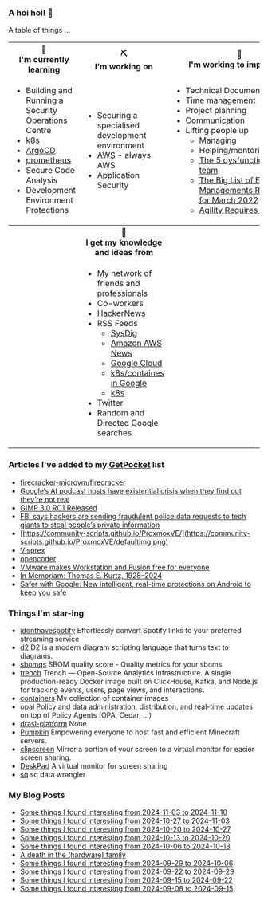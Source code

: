 ### A hoi hoi! 👋

A table of things ...

<table>
    <tr>
        <th>🌱<br/>I'm currently learning</th>
        <th>⛏<br/> I'm working on</th>
        <th>🚧<br/>I'm working to improve on</th>
    </tr>
    <tr>
        <td>
            <ul>
                <li>Building and Running a Security Operations Centre</li>
                <li><a href="https://kubernetes.io/">k8s</a></li>
                <li><a href="https://argoproj.github.io/">ArgoCD</a></li>
                <li><a href="https://prometheus.io/">prometheus</a></li>
                <li>Secure Code Analysis</li>
                <li>Development Environment Protections</li>
            </ul>
        </td>
        <td>
            <ul>
                <li>Securing a specialised development environment</li>
                <li><a href="https://aws.amazon.com/">AWS</a> - always AWS</li>
                <li>Application Security</li>
            </ul>
        </td>
        <td>
            <ul>
                <li>Technical Documentation</li>
                <li>Time management</li>
                <li>Project planning</li>
                <li>Communication</li>
                <li>Lifting people up
                    <ul>
                      <li>Managing</li>
                      <li>Helping/mentoring/coaching</li>
                      <li><a href="https://valid.com/5-dysfunctions-of-a-team/">The 5 dysfunctions of a team</a></li>
                      <li><a href="https://practicallyleading.dev/the-big-list-of-engineering-management-resources-march-2022">The Big List of Engineering Managements Resources - for March 2022</a></li>
                      <li><a href="https://www.industriallogic.com/blog/agility-requires-balance/">Agility Requires Balance</a></li>
                    </ul>
                </li>
            </ul>
        </td>
    </tr>
    <tr>
        <th>&nbsp;</th>
        <th>🏫<br/>I get my knowledge and ideas from</th>
        <th>&nbsp;</th>
    </tr>
    <tr>
        <td>&nbsp;</td>
        <td>
            <ul>
                <li>My network of friends and professionals</li>
                <li>Co-workers</li>
                <li><a href="https://news.ycombinator.com/">HackerNews</a></li>
                <li>RSS Feeds
                    <ul>
                        <li><a href="http://fetchrss.com/rss/5b4e9e358a93f8cc058b4567960404014.xml">SysDig</a></li>
                        <li><a href="https://aws.amazon.com/new/feed/">Amazon AWS News</a></li>
                        <li><a href="https://cloudblog.withgoogle.com/rss/">Google Cloud</a></li>
                        <li><a href="https://cloudblog.withgoogle.com/products/containers-kubernetes/rss/">k8s/containes in Google</a></li>
                        <li><a href="https://kubernetes.io/feed.xml">k8s</a></li>
                    </ul>
                </li>
                <li>Twitter</li>
                <li>Random and Directed Google searches</li>
            </ul>
        </td>
        <td>&nbsp;</td>
    </tr>
</table>

### Articles I've added to my [GetPocket](https://getpocket.com/) list

* [firecracker-microvm/firecracker](https://github.com/firecracker-microvm/firecracker)
* [Google’s AI podcast hosts have existential crisis when they find out they’re not real](https://www.techradar.com/computing/artificial-intelligence/google-s-ai-podcast-hosts-have-existential-crisis-when-they-find-out-they-re-not-real)
* [GIMP 3.0 RC1 Released](https://www.gimp.org/news/2024/11/06/gimp-3-0-RC1-released/)
* [FBI says hackers are sending fraudulent police data requests to tech giants to steal people’s private information](https://techcrunch.com/2024/11/08/fbi-says-hackers-are-sending-fraudulent-police-data-requests-to-tech-giants-to-steal-peoples-private-information/)
* [https://community-scripts.github.io/ProxmoxVE/](https://community-scripts.github.io/ProxmoxVE/defaultimg.png)
* [Visprex](https://visprex.com)
* [opencoder](https://ollama.com/opencoder)
* [VMware makes Workstation and Fusion free for everyone](https://www.bleepingcomputer.com/news/software/vmware-makes-workstation-and-fusion-free-for-everyone/)
* [In Memoriam: Thomas E. Kurtz, 1928–2024](https://computerhistory.org/blog/in-memoriam-thomas-e-kurtz-1928-2024/)
* [Safer with Google: New intelligent, real-time protections on Android to keep you safe](https://security.googleblog.com/2024/11/new-real-time-protections-on-Android.html)

### Things I'm star-ing

* [idonthavespotify](https://github.com/sjdonado/idonthavespotify)
  Effortlessly convert Spotify links to your preferred streaming service
* [d2](https://github.com/terrastruct/d2)
  D2 is a modern diagram scripting language that turns text to diagrams.
* [sbomqs](https://github.com/interlynk-io/sbomqs)
  SBOM quality score - Quality metrics for your sboms
* [trench](https://github.com/FrigadeHQ/trench)
  Trench — Open-Source Analytics Infrastructure. A single production-ready Docker image built on ClickHouse, Kafka, and Node.js for tracking events, users, page views, and interactions.
* [containers](https://github.com/onedr0p/containers)
  My collection of container images
* [opal](https://github.com/permitio/opal)
  Policy and data administration, distribution, and real-time updates on top of Policy Agents (OPA, Cedar, ...)
* [drasi-platform](https://github.com/drasi-project/drasi-platform)
  None
* [Pumpkin](https://github.com/Snowiiii/Pumpkin)
  Empowering everyone to host fast and efficient Minecraft servers.
* [clipscreen](https://github.com/splitbrain/clipscreen)
  Mirror a portion of your screen to a virtual monitor for easier screen sharing.
* [DeskPad](https://github.com/Stengo/DeskPad)
  A virtual monitor for screen sharing
* [sq](https://github.com/neilotoole/sq)
  sq data wrangler

### My Blog Posts

* [Some things I found interesting from 2024-11-03 to 2024-11-10](https://pgmac.net.au/last-week/2024/11/10/interesting-last-week.html)
* [Some things I found interesting from 2024-10-27 to 2024-11-03](https://pgmac.net.au/last-week/2024/11/03/interesting-last-week.html)
* [Some things I found interesting from 2024-10-20 to 2024-10-27](https://pgmac.net.au/last-week/2024/10/27/interesting-last-week.html)
* [Some things I found interesting from 2024-10-13 to 2024-10-20](https://pgmac.net.au/last-week/2024/10/20/interesting-last-week.html)
* [Some things I found interesting from 2024-10-06 to 2024-10-13](https://pgmac.net.au/last-week/2024/10/13/interesting-last-week.html)
* [A death in the (hardware) family](https://pgmac.net.au/tech/2024/10/11/death-in-the-family.html)
* [Some things I found interesting from 2024-09-29 to 2024-10-06](https://pgmac.net.au/last-week/2024/10/06/interesting-last-week.html)
* [Some things I found interesting from 2024-09-22 to 2024-09-29](https://pgmac.net.au/last-week/2024/09/29/interesting-last-week.html)
* [Some things I found interesting from 2024-09-15 to 2024-09-22](https://pgmac.net.au/last-week/2024/09/22/interesting-last-week.html)
* [Some things I found interesting from 2024-09-08 to 2024-09-15](https://pgmac.net.au/last-week/2024/09/15/interesting-last-week.html)
